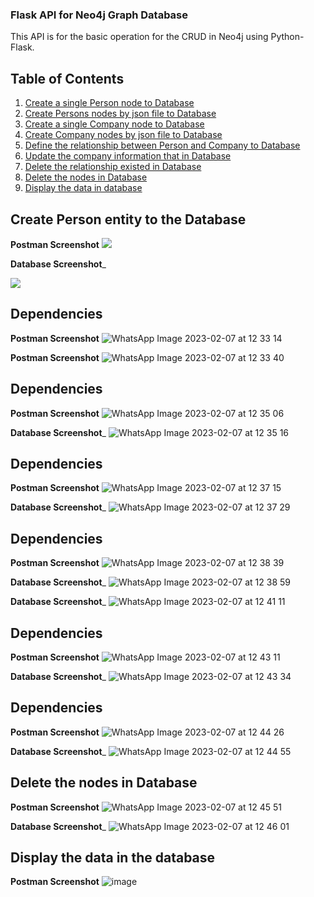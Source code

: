### Flask API for Neo4j Graph Database 

This API is for the basic operation for the CRUD in Neo4j using Python-Flask.


## Table of Contents

1. [Create a single Person node to Database ](#Create-Person-entity-to-the-Database)
1. [Create Persons nodes by json file to Database](#getting-started)
1. [Create a single Company node to Database](#commands)
1. [Create Company nodes by json file to Database](#database)
1. [Define the relationship between Person and Company to Database](#application-structure)
1. [Update the company information that in Database](#development)
1. [Delete the relationship existed in Database](#testing)
1. [Delete the nodes in Database](#Delete-the-nodes-in-Database)
1. [Display the data in database](#Display-the-data-in-the-database)

## Create Person entity to the Database 

__Postman Screenshot__
<img src="https://user-images.githubusercontent.com/81594307/217151995-b2979e7c-b010-47d4-9b02-aff3ca0e0ee9.jpeg">

__Database Screenshot___

<img src="https://user-images.githubusercontent.com/81594307/217152004-c2543985-5973-4b80-adbe-5cacb29373e8.jpeg">

## Dependencies

__Postman Screenshot__
![WhatsApp Image 2023-02-07 at 12 33 14](https://user-images.githubusercontent.com/81594307/217152284-48b21c92-f6ad-44d8-a3f9-01454dd782bb.jpeg)


__Postman Screenshot__
![WhatsApp Image 2023-02-07 at 12 33 40](https://user-images.githubusercontent.com/81594307/217152293-cace3ec4-a372-4cbc-8fcd-2a4b6f0a6451.jpeg)


## Dependencies

__Postman Screenshot__
![WhatsApp Image 2023-02-07 at 12 35 06](https://user-images.githubusercontent.com/81594307/217152378-5fc8dd42-b924-4af0-b785-3eeca48fb08a.jpeg)


__Database Screenshot___
![WhatsApp Image 2023-02-07 at 12 35 16](https://user-images.githubusercontent.com/81594307/217152383-839d81a1-4093-486e-bcf0-60a6c0471aba.jpeg)


## Dependencies

__Postman Screenshot__
![WhatsApp Image 2023-02-07 at 12 37 15](https://user-images.githubusercontent.com/81594307/217152411-4a553bbb-ccc2-4276-938e-b06e99c387dc.jpeg)


__Database Screenshot___
![WhatsApp Image 2023-02-07 at 12 37 29](https://user-images.githubusercontent.com/81594307/217152430-c16b40b6-a728-4c16-8f15-ed26123c3693.jpeg)


## Dependencies

__Postman Screenshot__
![WhatsApp Image 2023-02-07 at 12 38 39](https://user-images.githubusercontent.com/81594307/217152491-9f87a0f5-4ce9-4365-90c1-de03a64f616e.jpeg)


__Database Screenshot___
![WhatsApp Image 2023-02-07 at 12 38 59](https://user-images.githubusercontent.com/81594307/217152498-8bdcc9b3-5bfd-4cbb-91a1-1928c65af893.jpeg)


__Database Screenshot___
![WhatsApp Image 2023-02-07 at 12 41 11](https://user-images.githubusercontent.com/81594307/217152505-7f9c7da7-0aef-41ed-96a3-e161a58459ec.jpeg)


## Dependencies

__Postman Screenshot__
![WhatsApp Image 2023-02-07 at 12 43 11](https://user-images.githubusercontent.com/81594307/217152564-122b8bea-d63f-4397-acbc-c5ac279a6864.jpeg)


__Database Screenshot___
![WhatsApp Image 2023-02-07 at 12 43 34](https://user-images.githubusercontent.com/81594307/217152569-5b496d3f-29e4-4f2d-9a52-4431f5af51d5.jpeg)

## Dependencies

__Postman Screenshot__
![WhatsApp Image 2023-02-07 at 12 44 26](https://user-images.githubusercontent.com/81594307/217152636-cd6ed4a1-53a7-4727-a1eb-2ceade851025.jpeg)


__Database Screenshot___
![WhatsApp Image 2023-02-07 at 12 44 55](https://user-images.githubusercontent.com/81594307/217152648-0d2ba93a-e0b8-4371-98dc-0137f182b602.jpeg)


## Delete the nodes in Database

__Postman Screenshot__
![WhatsApp Image 2023-02-07 at 12 45 51](https://user-images.githubusercontent.com/81594307/217152690-ff6b1dcb-00b7-4f9c-8080-5a30b1e03ba0.jpeg)


__Database Screenshot___
![WhatsApp Image 2023-02-07 at 12 46 01](https://user-images.githubusercontent.com/81594307/217152715-c6ee576b-8b6e-4b67-b861-423925013ab0.jpeg)


## Display the data in the database

__Postman Screenshot__
![image](https://user-images.githubusercontent.com/81594307/217153558-81b61291-0904-42d9-b026-4636bcfeb4a9.png)



